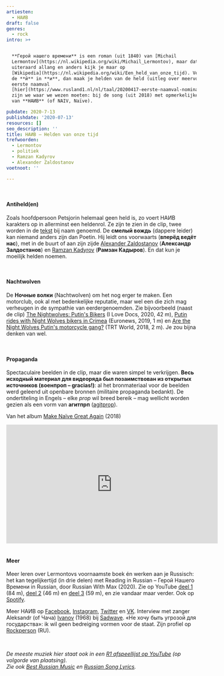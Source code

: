 ```yaml
---
artiesten:
  - НАИВ
draft: false
genres:
  - rock
intro: >+


  **Герой нашего времени** is een roman (uit 1840) van [Michail
  Lermontov](https://nl.wikipedia.org/wiki/Michail_Lermontov), maar dat wist je
  uiteraard allang en anders kijk je maar op
  [Wikipedia](https://nl.wikipedia.org/wiki/Een_held_van_onze_tijd). Verander je
  de **й** in **и**, dan maak je helden van de held (uitleg over meervoud in de
  eerste naamval
  [hier](https://www.rusland1.nl/nl/taal/20200417-eerste-naamval-nominatief/)) en
  zijn we waar we wezen moeten: bij de song (uit 2018) met opmerkelijke video,
  van **НАИВ** (of NAIV, Naïve).

pubdate: 2020-7-13
publishdate: '2020-07-13'
resources: []
seo_description: ''
title: НАИВ – Helden van onze tijd
trefwoorden:
  - Lermontov
  - politiek
  - Ramzan Kadyrov
  - Alexander Zaldostanov
voetnoot: ''

---
```


<br/>

#### Antiheld(en)

Zoals hoofdpersoon Petsjorin helemaal geen held is, zo voert НАИВ karakters op in allerminst een heldenrol. Ze zijn te zien in de clip, twee worden in de [tekst](https://reproduktor.net/naiv/geroi-nashego-vremeni/) bij naam genoemd. De **смелый вождь** (dappere leider) kan niemand anders zijn dan Poetin. Hij leidt ons voorwaarts (**вперёд ведёт нас**), met in de buurt of aan zijn zijde [Alexander Zaldostanov](https://en.wikipedia.org/wiki/Alexander_Zaldostanov) (**Александр Залдостанов**) en [Ramzan Kadyrov](https://nl.wikipedia.org/wiki/Ramzan_Kadyrov) (**Рамзан  Кадыров**). En dat kun je moeilijk helden noemen.

<br/>


#### Nachtwolven

De **Ночные волки** (Nachtwolven) om het nog erger te maken. Een motorclub, ook al met bedenkelijke reputatie, maar wel een die zich mag verheugen in de sympathie van eerdergenoemden. Zie bijvoorbeeld (naast de clip) [The Nightwolves: Putin's Bikers](https://youtu.be/nqBCwsHalzo) (I Love Docs, 2020, 42 m), [Putin rides with Night Wolves bikers in Crimea](https://youtu.be/TVJnHzflAOs) (Euronews, 2019, 1 m) en [Are the Night Wolves Putin's motorcycle gang?](https://youtu.be/3pHXyGqn9fc) (TRT World, 2018, 2 m). Je zou bijna denken van wel.

<br/>


#### Propaganda

Spectaculaire beelden in de clip, maar die waren simpel te verkrijgen. **Весь исходный материал для видеоряда был позаимствован из открытых источников (военпроп – gracias!)**: al het bronmateriaal voor de beelden werd geleend uit openbare bronnen (militaire propaganda bedankt). De ondertiteling in Engels – elke *prop* wil breed bereik – mag wellicht worden gezien als een vorm van **агитпрп** ([agitprop](https://en.wikipedia.org/wiki/Agitprop)).

 

Van het album [Make Naïve Great Again](https://ru.wikipedia.org/wiki/Make_Na%C3%AFve_Great_Again) (2018) 

<iframe width="560" height="315" src="https://www.youtube.com/embed/c2HaN8AglS8" frameborder="0" allow="accelerometer; autoplay; encrypted-media; gyroscope; picture-in-picture" allowfullscreen></iframe>

 <br/>
<br/>

#### Meer

Meer leren over Lermontovs voornaamste boek én werken aan je Russisch: het kan tegelijkertijd (in drie delen) met Reading in Russian – Герой Нашего Времени in Russian, door Russian With Max (2020). Zie op YouTube [deel 1](https://youtu.be/iWmbeR388j4) (84 m), [deel 2](https://youtu.be/hYNmE8ugFcE) (46 m) en [deel 3](https://youtu.be/wltYdalXlmU) (59 m), en zie vandaar maar verder. Ook op [Spotify](https://open.spotify.com/episode/1yfLLqpz0bXGNwPqxj60M5?si=jABgYigLTf6n38l_HKkdzw).

Meer НАИВ op [Facebook](https://www.facebook.com/naiveofficial/), [Instagram](https://www.instagram.com/naiveofficial), [Twitter](https://twitter.com/naiveofficial) en [VK](https://vk.com/naive). Interview met zanger Aleksandr (of Чача) [Ivanov](https://ru.wikipedia.org/wiki/%D0%98%D0%B2%D0%B0%D0%BD%D0%BE%D0%B2,_%D0%90%D0%BB%D0%B5%D0%BA%D1%81%D0%B0%D0%BD%D0%B4%D1%80_%D0%92%D0%BB%D0%B0%D0%B4%D0%B8%D1%81%D0%BB%D0%B0%D0%B2%D0%BE%D0%B2%D0%B8%D1%87) (1968) bij [Sadwave](https://sadwave.com/2018/11/naive/). «Не хочу быть угрозой для государства»: ik wil geen bedreiging vormen voor de staat. Zijn profiel op [Rockperson](https://rockperson.ru/russkie-rok-zvezdy/aleksandr-chacha-ivanov) (RU). 

<br/>


*De meeste muziek hier staat ook in een [R1 afspeellijst op YouTube](https://www.youtube.com/playlist?list=PLeE-zqOrSLhxfIpK2vuUJNCKSzyVBi0yM) (op volgorde van plaatsing).* <br/>
*Zie ook [Best Russian Music](https://www.youtube.com/playlist?list=PLeE-zqOrSLhxTFYDvlwUu4hYby9DojwoD) en [Russian Song Lyrics](https://www.youtube.com/playlist?list=PLeE-zqOrSLhzkRCATzT8__oNifBChVHGK).*
